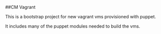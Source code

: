##CM Vagrant

This is a bootstrap project for new vagrant vms provisioned with puppet.

It includes many of the puppet modules needed to build the vms.
